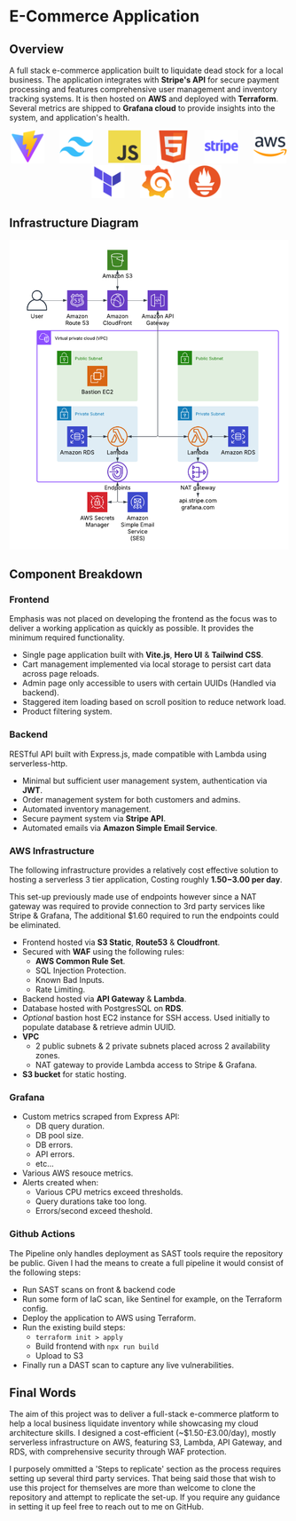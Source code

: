 # E-Commerce Application
## Overview
A full stack e-commerce application built to liquidate dead stock for a local business. The application integrates with **Stripe's API** for secure payment processing and features comprehensive user management and inventory tracking systems. It is then hosted on **AWS** and deployed with **Terraform**. Several metrics are shipped to **Grafana cloud** to provide insights into the system, and application's health.


<div align="center">
  <img src="./images/tech-logos/Vite.js.png" alt="Vite" height="60"/>&nbsp;&nbsp;&nbsp;&nbsp;&nbsp;&nbsp;
  <img src="./images/tech-logos/Tailwind CSS.png" alt="Tailwind" height="60"/>&nbsp;&nbsp;&nbsp;&nbsp;&nbsp;&nbsp;
  <img src="./images/tech-logos/JavaScript.png" alt="JavaScript" height="60"/>&nbsp;&nbsp;&nbsp;&nbsp;&nbsp;&nbsp;
  <img src="./images/tech-logos/HTML5.png" alt="HTML5" height="60"/>&nbsp;&nbsp;&nbsp;&nbsp;&nbsp;&nbsp;
  <img src="./images/tech-logos/stripe.png" alt="Stripe" height="60"/>&nbsp;&nbsp;&nbsp;&nbsp;&nbsp;&nbsp;
  <img src="./images/tech-logos/AWS.png" alt="AWS" height="60"/>&nbsp;&nbsp;&nbsp;&nbsp;&nbsp;&nbsp;
  <img src="./images/tech-logos/HashiCorp Terraform.png" alt="Terraform" height="60"/>&nbsp;&nbsp;&nbsp;&nbsp;&nbsp;&nbsp;
  <img src="./images/tech-logos/Grafana.png" alt="Grafana" height="60"/>&nbsp;&nbsp;&nbsp;&nbsp;&nbsp;&nbsp;
  <img src="./images/tech-logos/Prometheus.png" alt="Prometheus" height="60"/>
</div>

## Infrastructure Diagram
![](./images/e-commerce-diagram.png)
## Component Breakdown 

### Frontend

Emphasis was not placed on developing the frontend as the focus was to deliver a working application as quickly as possible. It provides the minimum required functionality.

  * Single page application built with **Vite.js**, **Hero UI** & **Tailwind CSS**. 
  * Cart management implemented via local storage to persist cart data across page reloads.
  * Admin page only accessible to users with certain UUIDs (Handled via backend).
  * Staggered item loading based on scroll position to reduce network load.
  * Product filtering system. 

### Backend
RESTful API built with Express.js, made compatible with Lambda using serverless-http.
  * Minimal but sufficient user management system, authentication via **JWT**.
  * Order management system for both customers and admins.
  * Automated inventory management.
  * Secure payment system via **Stripe API**.
  * Automated emails via **Amazon Simple Email Service**.

### AWS Infrastructure
The following infrastructure provides a relatively cost effective solution to hosting a serverless 3 tier application, Costing roughly **$1.50-$3.00 per day**.

This set-up previously made use of endpoints however since a NAT gateway was required to provide connection to 3rd party services like Stripe & Grafana, The additional $1.60 required to run the endpoints could be eliminated.

  * Frontend hosted via **S3 Static**, **Route53** & **Cloudfront**.
  * Secured with **WAF** using the following rules: 
    * **AWS Common Rule Set**.
    * SQL Injection Protection.
    * Known Bad Inputs.
    * Rate Limiting.
  * Backend hosted via **API Gateway** & **Lambda**.
  * Database hosted with PostgresSQL on **RDS**.
  * *Optional* bastion host EC2 instance for SSH access. Used initially to populate database & retrieve admin UUID.
  * **VPC**
    * 2 public subnets & 2 private subnets placed across 2 availability zones.
    * NAT gateway to provide Lambda access to Stripe & Grafana.
  * **S3 bucket** for static hosting.
### Grafana
  * Custom metrics scraped from Express API:
    * DB query duration.
    * DB pool size.
    * DB errors.
    * API errors.
    * etc...
  * Various AWS resouce metrics.
  * Alerts created when: 
    * Various CPU metrics exceed thresholds.
    * Query durations take too long.
    * Errors/second exceed theshold.
### Github Actions
The Pipeline only handles deployment as SAST tools require the repository be public. Given I had the means to create a full pipeline it would consist of the following steps:

*  Run SAST scans on front & backend code
*  Run some form of IaC scan, like Sentinel for example, on the Terraform config.
*  Deploy the application to AWS using Terraform.
*  Run the existing build steps:
    * `terraform init > apply`
    * Build frontend with `npx run build`
    * Upload to S3
* Finally run a DAST scan to capture any live vulnerabilities.

## Final Words
The aim of this project was to deliver a full-stack e-commerce platform to help a local business liquidate inventory while showcasing my cloud architecture skills. I designed a cost-efficient (~$1.50-£3.00/day), mostly serverless infrastructure on AWS, featuring S3, Lambda, API Gateway, and RDS, with comprehensive security through WAF protection.

I purposely ommitted a 'Steps to replicate' section as the process requires setting up several third party services. That being said those that wish to use this project for themselves are more than welcome to clone the repository and attempt to replicate the set-up. If you require any guidance in setting it up feel free to reach out to me on GitHub.